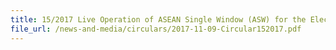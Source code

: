 ```yaml
---
title: 15/2017 Live Operation of ASEAN Single Window (ASW) for the Electronic Exchange of Form D under the ASEAN Trade in Goods Agreement of the ASEAN Free Trade Area ("ATIGA") 
file_url: /news-and-media/circulars/2017-11-09-Circular152017.pdf
---
```

